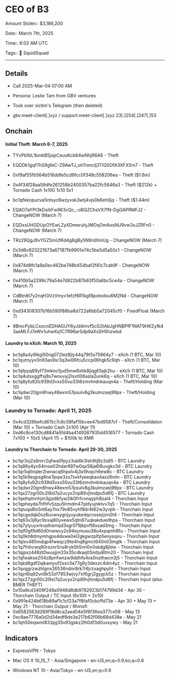 # CEO of B3

Amount Stolen:: $3,186,200

Date:: March 7th, 2025

Time:: 6:02 AM UTC

Tags:: 🔑 SquidSquad


----


## Details

- Call 2025-Mar-04 07:00 AM

- Persona: Leslie Tam from GBV ventures

- Took over victim's Telegram (then deleted)

- gbv.meet-client[.]xyz / support.meet-client[.]xyz 23[.]254[.]247[.]53


## Onchain

#### Initial Theft: March 6-7, 2025 

- TYvPb1bL1bmkB5jopCeuuKcb64wNhjR6A6 - Theft
- EQDDk1gqf7hS9gfeC-Z9AwTJ_ohTnmcIj3TIQ5OfA3XFX5m7 - Theft
- 0xf9af55fb564b516ddfe5cd9fcc0f348c558206ea - Theft ($1.6m)
- 0x4f34f28aa59dfe261258b2400357ba22fc5646a3 - Theft ($212k) + Tornado Cash 1x100 1x10 5x1 
- bc1qfeknpucva5ntsyc8wzyvsk3wtj4vjs0k6eh0jq - Theft ($1.44m)

- EQAO7aYPt3kDsihFw963cQc_-oBQZChsVX7fN-DgGAPRMFJ2 - ChangeNOW  (March 7)
- EQDxsUHGDUpOYEwLZyXDmeruhjJMOqOmAxsNU9vw3xJZRFn0 - ChangeNOW  (March 7)
- TRz29QgJ9vYGZSmUfKd4g8gBy5N9rdXmUg - ChangeNOW (March 7)
- 0x3d6c823221673a67187fb9901e74c5be5d5a50c1 - ChangeNOW (March 7)
- 0x874d8fc1a9a0ec462be748b454baf2f41c7cab9f - ChangeNOW (March 7)
- 0x410b5a2299c79a54e7d922b87b63f50a6bc5ce4a - ChangeNOW (March 7)
- CdBtn8t7y2nqH3VzVmyv1efzf6R1kgf8potodou6M2Nd - ChangeNOW (March 7)
- 0xd34308307b16b590f88ba8d722a6bb5a72045cf0 - FixedFloat (March 7)
- 8BmcPybLCsocnEDHAGUY6yJd4mvf5cG2tAbJgHNBPfF1NAT9HKZyfk43aeMLFJ7eWv1uhwXq1C7R96arSdp9aXsSH5hzwbd




#### Laundry to eXch: March 10, 2025

- bc1q8a4y9lkgl50ng072lez8jly44q79t5s75864y7 - eXch (1 BTC, Mar 10)
- bc1qutnyyv0n93as9sr3q3w06fcu5ccp06hgk5c9qh - eXch (1 BTC, Mar 10)
- bc1qfpyq69yf73mkncfjud5mw6xhk8jlqgf0ajk2hu - eXch (1 BTC, Mar 10)
- bc1q4utsxggffxj8s7wnuvyj2lsxtl06asla2unk6q - eXch (1 BTC, Mar 10)
- bc1q8yfu92lc939d3vxs50vu33t6zmvhrdnkauqn4a - Theft/Holding (Mar 10)
- bc1qdwr20gm6hwy48exm57psulv8g3kulmzaej99px - Theft/Holding (Mar 10)

### Laundry to Tornado: April 11, 2025
- 0x4cd326befcd615c7c8c58faf15bcee47bd9587cf - Theft/Consolidaton (Mar 10) + Tornado Cash 2x100 (Apr 11)
- 0xd6c8ce130cd8841a5fd4ba4149387935d4516577 - Tornado Cash 7x100 + 10x5 (April 11) + $100k to XMR


#### Laundry to Thorchain to Tornado: April 29-30, 2025

- bc1qr3vj2s8mrr2qfwa0fpyz3uk6k3lsh9tj9z3s85 - BTC Laundry 
- bc1q86y4yc64mse02hdar697w0qx58ja6l8uvgkx3d - BTC Laundry 
- bc1qr5qtlnqler2lwnacq6hpxlv4j3xt9vqch6ew8c - BTC Laundry 
- bc1q5k9eqpsg6ne7pqw3zx7svkfyeeqkax4axz8mln - BTC Laundry 
- bc1q8yfu92lc939d3vxs50vu33t6zmvhrdnkauqn4a - BTC Laundry 
- bc1qdwr20gm6hwy48exm57psulv8g3kulmzaej99px - BTC Laundry 
- bc1qx27zgr00c2l9sl7a2ucyx2np89vjhndpu5d6fj - BTC Laundry 
- bc1qelhplnnhjm3gzdlkfyw2lk0frfcvnqyph8zal4 - Thorchain Input 
- bc1qpheyda7hfhfv5zpu5lrmdm47qldyujnktvv7q5 - Thorchain Input 
- bc1qtuqa8lx5nt6ay7nx79v85vyhf8dr4t82w3yvph - Thorchain Input 
- bc1qcgsdqk0sz6uvwxygnjyuyukedqcnssezjvn0t4 - Thorchain Input 
- bc1q63v3j6yc9xxaj80yvewx5qtn87uqkakduedhpa - Thorchain Input 
- bc1q7ylyuyxrkvplhsmqd3xgr079jkpvft8xsad3mg - Thorchain Input 
- bc1qlf0gf9d60d0nwwcy2s94eymusu38u4xpqmh8fu - Thorchain Input 
- bc1q0kh8dmymhgps4dxwe0el2gkgwzplfp5enysqxu - Thorchain Input 
- bc1qlxv485mdqp4fweqcz9te4hq8gmct640n03mgtk - Thorchain Input 
- bc1q7fnhcwq90rsznr5ns8ryk5h5nn0v0skdg8jldw - Thorchain Input 
- bc1qjpxz448zt0wusjjm33s35cdkaq05mtju8ltm20 - Thorchain Input 
- bc1qfwakse204z8pnfwnzw9ddhfs4xs0nzthwcn3j5 - Thorchain Input 
- bc1qkd8gdf2ejkamyuf2sxn3a77g9y3dexzc4dm4yz - Thorchain Input 
- bc1qvggrzwzhlgnx26536ndnr8rk7r6jrzxaghpyht - Thorchain Input 
- bc1qjn6lq92vn9k53zf7953wjvy7xf6grj2gygck5z - Thorchain Input 
- bc1qx27zgr00c2l9sl7a2ucyx2np89vjhndpu5d6fj - Thorchain Input (also BMER THEFT) 
- 0x10a9cd3409f248a0948d8db9782923b174799d34 - Apr 30 - Thorchain Output / TC Input (6x100 + 2x10) 
- 0x991e424b618b89af1c1cf23a7f8faf0cbcffd73e - Apr 30 + May 13 + May 21 - Thorchain Output / Rhinofi 
- 0x6582563d269f18d8ca2aed04e5f6f36ea377ce58 - May 13
- 0xc8ae7776a0d2d34edf6de3e217b62f06b68d438e - May 21
- bc1qh50eqwml833pjj35v93gskz2lh0df3d0uxsywy - May 21


 
 
 
 
 
 
 


## Indicators

- ExpressVPN - Tokyo

- Mac OS X 10_15_7 - Asia/Singapore - en-US,en;q=0.9,ko;q=0.8

- Windows NT 10 - Asia/Tokyo - en-US,en;q=0.9

